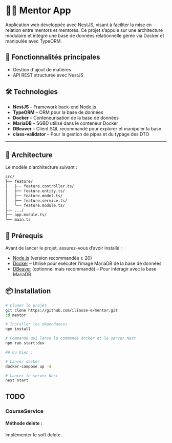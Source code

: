 # 🧑‍🏫 Mentor App

Application web développée avec NestJS, visant à faciliter la mise en relation entre mentors et mentorés. Ce projet s’appuie sur une architecture modulaire et intègre une base de données relationnelle gérée via Docker et manipulée avec TypeORM.

## 🚀 Fonctionnalités principales

- Gestion d'ajout de matières
- API REST structurée avec NestJS

## 🛠️ Technologies

- **NestJS** – Framework back-end Node.js
- **TypeORM** – ORM pour la base de données
- **Docker** – Conteneurisation de la base de données
- **MariaDB** – SGBD utilisé dans le conteneur Docker
- **DBeaver** – Client SQL recommandé pour explorer et manipuler la base
- **class-validator** – Pour la gestion de pipes et du typage des DTO

---

## 🏢 Architecture

Le modèle d'architecture suivant :

```bash
src/
├── feature/
│   ├── feature.controller.ts/
│   ├── feature.entity.ts/
│   ├── feature.model.ts/
│   ├── feature.service.ts/
│   └── feature.module.ts/
├── .../
├── app.module.ts/
└── main.ts
```

## 🧰 Prérequis

Avant de lancer le projet, assurez-vous d’avoir installé :

- [Node.js](https://nodejs.org/) (version recommandée ≥ 20)
- [Docker](https://www.docker.com/) – Utilisé pour exécuter l’image MariaDB de la base de données
- [DBeaver](https://dbeaver.io/) (optionnel mais recommandé) – Pour interagir avec la base MariaDB

## 📦 Installation

```bash
# Cloner le projet
git clone https://github.com/iliasse-e/mentor.git
cd mentor

# Installer les dépendances
npm install

# Commande qui lance la commande docker et le server Nest
npm run start:dev

## Ou bien :

# Lancer docker
docker-compose up -d

# Lancer le server Nest
nest start
```

## TODO

### CourseService

#### Méthode delete :

Implémenter le soft delete.
